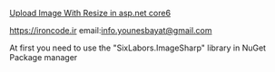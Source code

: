 <a href="https://github.com/younesbayat/Upload-Image-With-Resize-in-asp.net-core6">Upload Image With Resize in asp.net core6</a>

https://ironcode.ir
email:info.younesbayat@gmail.com

At first you need to use the "SixLabors.ImageSharp" library in NuGet Package manager 
